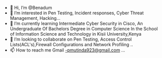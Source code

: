 - 👋 Hi, I’m @Benadum
- 👀 I’m interested in Pen Testing, Incident responses, Cyber Threat Management, Hacking...
- 🌱 I’m currently learning Intermediate Cyber Security in Cisco, An Undergraduate Of Bachelors Degree in Computer Science In the School of Information Science and Technology in Kisii University,Kenya
- 💞️ I’m looking to collaborate on Pen Testing, Access Control Lists(ACL's),Firewall Configurations and Network Profiling ..
- 📫 How to reach me Gmail -pmutinda923@gmail.com ...

<!---
Benadum/Benadum is a ✨ special ✨ repository because its `README.md` (this file) appears on your GitHub profile.
You can click the Preview link to take a look at your changes.
--->

